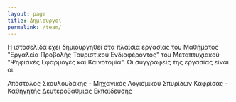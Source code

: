 ```yaml
---
layout: page
title: Δημιουργοί
permalink: /team/
---
```


Η ιστοσελίδα έχει δημιουργηθεί στα πλαίσια εργασίας του Μαθήματος "Εργαλεία Προβολής Τουριστικού Ενδιαφέροντος" του Μεταπτυχιακού "Ψηφιακές Εφαρμογές και Καινοτομία".
Οι συγγραφείς της εργασίας είναι οι:

Απόστολος Σκουλουδάκης - Μηχανικός Λογισμικού
Σπυρίδων Καφρίσας - Καθηγητής Δευτεροβάθμιας Εκπαίδευσης
